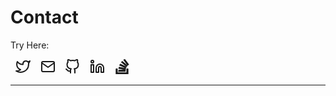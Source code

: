 # Contact

Try Here:

<div>
                    &nbsp; 
                    <a href="https://twitter.com/NeuroMLA/" target="_blank" rel="noopener" title="Twitter"><svg xmlns="http://www.w3.org/2000/svg" width="24" height="24" viewBox="0 0 24 24" fill="none" stroke="currentColor" stroke-width="2" stroke-linecap="round" stroke-linejoin="round" class="feather feather-twitter"><path d="M23 3a10.9 10.9 0 0 1-3.14 1.53 4.48 4.48 0 0 0-7.86 3v1A10.66 10.66 0 0 1 3 4s-4 9 5 13a11.64 11.64 0 0 1-7 2c9 5 20 0 20-11.5a4.5 4.5 0 0 0-.08-.83A7.72 7.72 0 0 0 23 3z"></path></svg></a> &nbsp;&nbsp; <a href="mailto:matiasandina@gmail.com" target="_blank" rel="noopener" title="Email"><svg xmlns="http://www.w3.org/2000/svg" width="24" height="24" viewBox="0 0 24 24" fill="none" stroke="currentColor" stroke-width="2" stroke-linecap="round" stroke-linejoin="round" class="feather feather-mail"><path d="M4 4h16c1.1 0 2 .9 2 2v12c0 1.1-.9 2-2 2H4c-1.1 0-2-.9-2-2V6c0-1.1.9-2 2-2z"></path><polyline points="22,6 12,13 2,6"></polyline></svg></a> &nbsp;&nbsp; <a href="https://github.com/matiasandina/" target="_blank" rel="noopener" title="Github"><svg xmlns="http://www.w3.org/2000/svg" width="24" height="24" viewBox="0 0 24 24" fill="none" stroke="currentColor" stroke-width="2" stroke-linecap="round" stroke-linejoin="round" class="feather feather-github"><path d="M9 19c-5 1.5-5-2.5-7-3m14 6v-3.87a3.37 3.37 0 0 0-.94-2.61c3.14-.35 6.44-1.54 6.44-7A5.44 5.44 0 0 0 20 4.77 5.07 5.07 0 0 0 19.91 1S18.73.65 16 2.48a13.38 13.38 0 0 0-7 0C6.27.65 5.09 1 5.09 1A5.07 5.07 0 0 0 5 4.77a5.44 5.44 0 0 0-1.5 3.78c0 5.42 3.3 6.61 6.44 7A3.37 3.37 0 0 0 9 18.13V22"></path></svg></a> &nbsp;&nbsp; <a href="https://www.linkedin.com/in/matias-andina-58a0a4b5/" target="_blank" rel="noopener" title="Linkedin"><svg xmlns="http://www.w3.org/2000/svg" width="24" height="24" viewBox="0 0 24 24" fill="none" stroke="currentColor" stroke-width="2" stroke-linecap="round" stroke-linejoin="round" class="feather feather-linkedin"><path d="M16 8a6 6 0 0 1 6 6v7h-4v-7a2 2 0 0 0-2-2 2 2 0 0 0-2 2v7h-4v-7a6 6 0 0 1 6-6z"></path><rect x="2" y="9" width="4" height="12"></rect><circle cx="4" cy="4" r="2"></circle></svg></a> &nbsp;&nbsp; <a href="https://www.stackoverflow.com/users/3215940/matias-andina" target="_blank" rel="noopener" title="Stackoverflow"><svg xmlns="http://www.w3.org/2000/svg" width="24" height="24" viewBox="0 0 24 24" fill="currentColor" stroke="currentColor" stroke-width="1" stroke-linecap="round" stroke-linejoin="round"><path d="M18.986 21.865v-6.404h2.134V24H1.844v-8.539h2.13v6.404h15.012zM6.111 19.731H16.85v-2.137H6.111v2.137zm.259-4.852l10.48 2.189.451-2.07-10.478-2.187-.453 2.068zm1.359-5.056l9.705 4.53.903-1.95-9.706-4.53-.902 1.936v.014zm2.715-4.785l8.217 6.855 1.359-1.62-8.216-6.853-1.35 1.617-.01.001zM15.751 0l-1.746 1.294 6.405 8.604 1.746-1.294L15.749 0h.002z"></path></svg></a> &nbsp;
</div>


---

